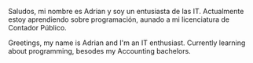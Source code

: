 Saludos, mi nombre es Adrian y soy un entusiasta de las IT. Actualmente estoy aprendiendo sobre programación, aunado a mi licenciatura de Contador Público.

Greetings, my name is Adrian and I'm an IT enthusiast. Currently learning about programming, besodes my Accounting bachelors.
